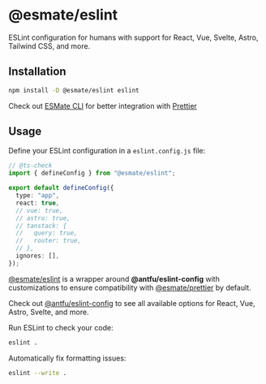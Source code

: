 # @esmate/eslint

ESLint configuration for humans with support for React, Vue, Svelte, Astro, Tailwind CSS, and more.

## Installation

```bash
npm install -D @esmate/eslint eslint
```

Check out [ESMate CLI](https://www.npmjs.com/package/esmate) for better integration with
[Prettier](https://github.com/VienDinhCom/esmate/tree/main/packages/prettier)

## Usage

Define your ESLint configuration in a `eslint.config.js` file:

```ts
// @ts-check
import { defineConfig } from "@esmate/eslint";

export default defineConfig({
  type: "app",
  react: true,
  // vue: true,
  // astro: true,
  // tanstack: {
  //   query: true,
  //   router: true,
  // },
  ignores: [],
});
```

[@esmate/eslint](https://www.npmjs.com/package/@esmate/eslint) is a wrapper around **@antfu/eslint-config** with
customizations to ensure compatibility with [@esmate/prettier](https://www.npmjs.com/package/@esmate/prettier) by
default.

Check out [@antfu/eslint-config](https://www.npmjs.com/package/@antfu/eslint-config) to see all available options for
React, Vue, Astro, Svelte, and more.

Run ESLint to check your code:

```bash
eslint .
```

Automatically fix formatting issues:

```bash
eslint --write .
```
